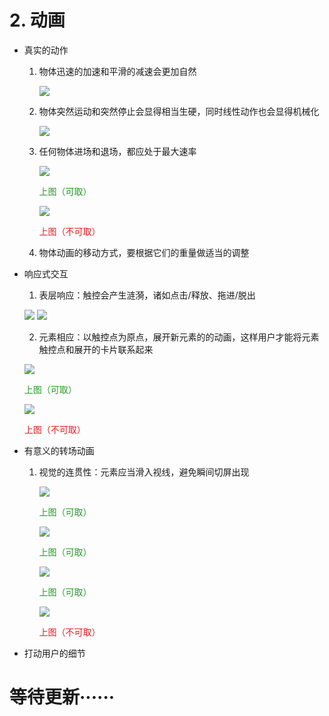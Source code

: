 # 2. 动画

- 真实的动作

	1. 物体迅速的加速和平滑的减速会更加自然

		![](images/1.gif)
	
	2. 物体突然运动和突然停止会显得相当生硬，同时线性动作也会显得机械化

		![](images/2.gif)

	3. 任何物体进场和退场，都应处于最大速率

		![](images/3.gif)
		
		<font color=#259b24 >上图（可取）</font>
		
		![](images/4.gif)
		
		<font color=#e51c23 >上图（不可取）</font>

	3. 物体动画的移动方式，要根据它们的重量做适当的调整
	
- 响应式交互

	1. 表层响应：触控会产生涟漪，诸如点击/释放、拖进/脱出

	![](images/5.gif)
	![](images/6.gif)
	
	2. 元素相应：以触控点为原点，展开新元素的的动画，这样用户才能将元素触控点和展开的卡片联系起来

	![](images/7.gif)
		
	<font color=#259b24 >上图（可取）</font>

	![](images/8.gif)
		
	<font color=#e51c23 >上图（不可取）</font>

- 有意义的转场动画

	1. 视觉的连贯性：元素应当滑入视线，避免瞬间切屏出现

		![](images/9.gif)
			
		<font color=#259b24 >上图（可取）</font>
	
		![](images/10.gif)
			
		<font color=#259b24 >上图（可取）</font>

		![](images/11.gif)
		
		<font color=#259b24 >上图（可取）</font>
	
		![](images/8.gif)
			
		<font color=#e51c23 >上图（不可取）</font>
- 打动用户的细节
# 等待更新······